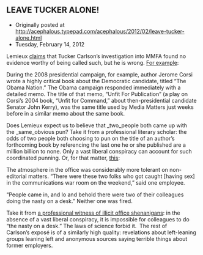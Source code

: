 ## LEAVE TUCKER ALONE!

 * Originally posted at http://acephalous.typepad.com/acephalous/2012/02/leave-tucker-alone.html
 * Tuesday, February 14, 2012



Lemieux [claims](http://www.lawyersgunsmoneyblog.com/2012/02/tucker-still-drowning-in-the-great-sewer-of-fail) that Tucker Carlson’s investigation into MMFA found no evidence worthy of being called such, but he is wrong. [For example](http://dailycaller.com/2012/02/12/inside-media-matters-sources-memos-reveal-erratic-behavior-close-coordination-with-white-house-and-news-organizations/4/):

During the 2008 presidential campaign, for example, author Jerome Corsi wrote a highly critical book about the Democratic candidate, titled “The Obama Nation.” The Obama campaign responded immediately with a detailed memo. The title of that memo, “Unfit For Publication” (a play on Corsi’s 2004 book, “Unfit for Command,” about then-presidential candidate Senator John Kerry), was the same title used by Media Matters just weeks before in a similar memo about the same book.

Does Lemieux expect us to believe that _two_people both came up with the _same_obvious pun? Take it from a professional literary scholar: the odds of two people both choosing to pun on the title of an author’s forthcoming book by referencing the last one he or she published are a million billion to none. Only a vast liberal conspiracy can account for such coordinated punning. Or, for that matter, [this](http://dailycaller.com/2012/02/12/inside-media-matters-sources-memos-reveal-erratic-behavior-close-coordination-with-white-house-and-news-organizations/6/):

The atmosphere in the office was considerably more tolerant on non-editorial matters. “There were these two folks who got caught [having sex] in the communications war room on the weekend,” said one employee.

“People came in, and lo and behold there were two of their colleagues doing the nasty on a desk.” Neither one was fired.

Take it from [a professional witness of illicit office shenanigans](http://acephalous.typepad.com/acephalous/2005/11/my\_morning.html): in the absence of a vast liberal conspiracy, it is impossible for colleagues to do “the nasty on a desk.” The laws of science forbid it.  The rest of Carlson’s exposé is of a similarly high quality: revelations about left-leaning groups leaning left and anonymous sources saying terrible things about former employers.

 

		
